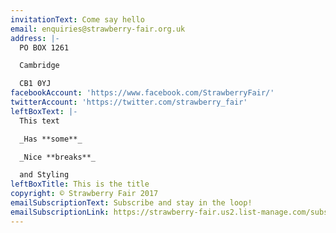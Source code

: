 ```yaml
---
invitationText: Come say hello
email: enquiries@strawberry-fair.org.uk
address: |-
  PO BOX 1261

  Cambridge

  CB1 0YJ
facebookAccount: 'https://www.facebook.com/StrawberryFair/'
twitterAccount: 'https://twitter.com/strawberry_fair'
leftBoxText: |-
  This text

  _Has **some**_

  _Nice **breaks**_

  and Styling
leftBoxTitle: This is the title
copyright: © Strawberry Fair 2017
emailSubscriptionText: Subscribe and stay in the loop!
emailSubscriptionLink: https://strawberry-fair.us2.list-manage.com/subscribe?u=5528f00f9868e21135103186b&id=972fa2f207
---
```

